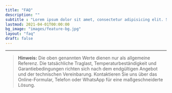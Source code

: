 ```yaml
---
title: "FAQ"
description: ""
subtitle : "Lorem ipsum dolor sit amet, consectetur adipisicing elit. Sequi, repudiandae."
lastmod: 2021-04-01T00:00:00
bg_image: "images/feature-bg.jpg"
layout: "faq"
draft: false
---
```


---

> **Hinweis:** Die oben genannten Werte dienen nur als allgemeine Referenz. Die tatsächliche Traglast, Temperaturbeständigkeit und Garantiebedingungen richten sich nach dem endgültigen Angebot und der technischen Vereinbarung. Kontaktieren Sie uns über das Online-Formular, Telefon oder WhatsApp für eine maßgeschneiderte Lösung.
